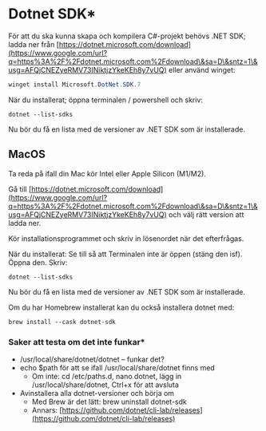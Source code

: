 # Dotnet SDK\*

För att du ska kunna skapa och kompilera C#-projekt behövs .NET SDK; ladda ner från [https://dotnet.microsoft.com/download](https://www.google.com/url?q=https%3A%2F%2Fdotnet.microsoft.com%2Fdownload\&sa=D\&sntz=1\&usg=AFQjCNEZyeRMV73INiktjzYkeKEh8y7vUQ) eller använd winget:

```powershell
winget install Microsoft.DotNet.SDK.7
```

När du installerat; öppna terminalen / powershell och skriv:

```
dotnet --list-sdks
```

Nu bör du få en lista med de versioner av .NET SDK som är installerade.

## MacOS

Ta reda på ifall din Mac kör Intel eller Apple Silicon (M1/M2).

Gå till [https://dotnet.microsoft.com/download](https://www.google.com/url?q=https%3A%2F%2Fdotnet.microsoft.com%2Fdownload\&sa=D\&sntz=1\&usg=AFQjCNEZyeRMV73INiktjzYkeKEh8y7vUQ) och välj rätt version att ladda ner.

Kör installationsprogrammet och skriv in lösenordet när det efterfrågas.

När du installerat: Se till så att Terminalen inte är öppen (stäng den isf). Öppna den. Skriv:

```
dotnet --list-sdks
```

Nu bör du få en lista med de versioner av .NET SDK som är installerade.

Om du har Homebrew installerat kan du också installera dotnet med:

```
brew install --cask dotnet-sdk
```

### Saker att testa om det inte funkar\*

* /usr/local/share/dotnet/dotnet – funkar det?
* echo $path för att se ifall /usr/local/share/dotnet finns med
  * Om inte: cd /etc/paths.d, nano dotnet, lägg in /usr/local/share/dotnet, Ctrl+x för att avsluta
* Avinstallera alla dotnet-versioner och börja om
  * Med Brew är det lätt: brew uninstall dotnet-sdk
  * Annars: [https://github.com/dotnet/cli-lab/releases](https://github.com/dotnet/cli-lab/releases)
